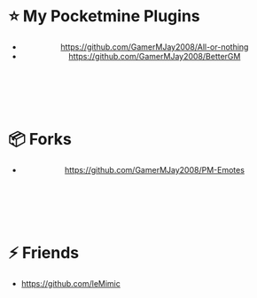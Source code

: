 # :star: My Pocketmine Plugins
<div align="center">
  
- https://github.com/GamerMJay2008/All-or-nothing
- https://github.com/GamerMJay2008/BetterGM
  
</div>
  
<br><br><br><br>
  
# :package: Forks
<div align="center">
  
 - https://github.com/GamerMJay2008/PM-Emotes
 
</div>
  
<br><br><br><br>
  
# :zap: Friends
<!--START_SECTION:activity-->
- https://github.com/leMimic
<!--END_SECTION:activity-->
